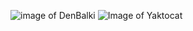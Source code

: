 ![image of DenBalki](https://avatars1.githubusercontent.com/u/63369499?s=400&v=4)
![Image of Yaktocat](https://octodex.github.com/images/yaktocat.png)
